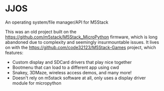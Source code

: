 # JJOS
An operating system/file manager/API for M5Stack

This was an old project built on the https://github.com/m5stack/M5Stack_MicroPython firmware, which is long abandoned due to complexity and seemingly insurmountable issues.
It lives on with the https://github.com/code32123/M5Stack-Games project, which features:
 + Custom display and SDCard drivers that play nice together
 + Bootmenu that can load to a different app using cwd
 + Snakey, 3DMaze, wireless access demos, and many more!
 + Doesn't rely on m5stack software at all, only uses a display driver module for micropython
